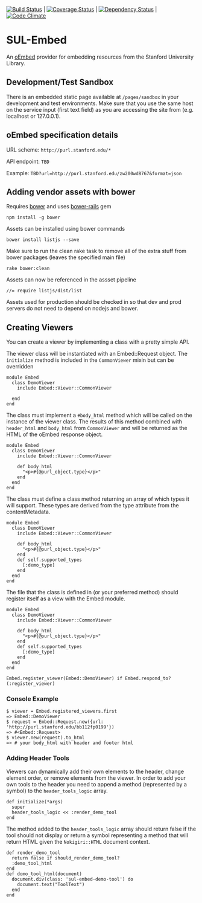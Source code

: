 [![Build Status](https://travis-ci.org/sul-dlss/sul-embed.svg?branch=master)](https://travis-ci.org/sul-dlss/sul-embed) | [![Coverage Status](https://coveralls.io/repos/sul-dlss/sul-embed/badge.svg)](https://coveralls.io/r/sul-dlss/sul-embed) |
[![Dependency Status](https://gemnasium.com/sul-dlss/sul-embed.svg)](https://gemnasium.com/sul-dlss/sul-embed) | [![Code Climate](https://codeclimate.com/github/sul-dlss/sul-embed/badges/gpa.svg)](https://codeclimate.com/github/sul-dlss/sul-embed)

# SUL-Embed

An [oEmbed](http://oembed.com/) provider for embedding resources from the Stanford University Library.

## Development/Test Sandbox

There is an embedded static page available at `/pages/sandbox` in your development and test environments. Make sure that you use the same host on the service input (first text field) as you are accessing the site from (e.g. localhost or 127.0.0.1).

## oEmbed specification details

URL scheme: `http://purl.stanford.edu/*`

API endpoint: `TBD`

Example: `TBD?url=http://purl.stanford.edu/zw200wd8767&format=json`

## Adding vendor assets with bower

Requires [bower](http://bower.io/) and uses [bower-rails](https://github.com/42dev/bower-rails) gem

    npm install -g bower

Assets can be installed using bower commands

    bower install listjs --save

Make sure to run the clean rake task to remove all of the extra stuff from bower packages (leaves the specified main file)

    rake bower:clean

Assets can now be referenced in the assset pipeline

    //= require listjs/dist/list

Assets used for production should be checked in so that dev and prod servers do not need to depend on nodejs and bower.

## Creating Viewers

You can create a viewer by implementing a class with a pretty simple API.

The viewer class will be instantiated with an Embed::Request object. The `initialize` method is included in the `CommonViewer` mixin but can be overridden

    module Embed
      class DemoViewer
        include Embed::Viewer::CommonViewer

      end
    end

The class must implement a `#body_html` method which will be called on the instance of the viewer class. The results of this method combined with `header_html` and `body_html` from `CommonViewer` and will be returned as the HTML of the oEmbed response object.

    module Embed
      class DemoViewer
        include Embed::Viewer::CommonViewer

        def body_html
          "<p>#{@purl_object.type}</p>"
        end
      end
    end


The class must define a class method returning an array of which types it will support.  These types are derived from the type attribute from the contentMetadata.

    module Embed
      class DemoViewer
        include Embed::Viewer::CommonViewer

        def body_html
          "<p>#{@purl_object.type}</p>"
        end
        def self.supported_types
          [:demo_type]
        end
      end
    end


The file that the class is defined in (or your preferred method) should register itself as a view with the Embed module.

    module Embed
      class DemoViewer
        include Embed::Viewer::CommonViewer

        def body_html
          "<p>#{@purl_object.type}</p>"
        end
        def self.supported_types
          [:demo_type]
        end
      end
    end

    Embed.register_viewer(Embed::DemoViewer) if Embed.respond_to?(:register_viewer)


### Console Example

    $ viewer = Embed.registered_viewers.first
    => Embed::DemoViewer
    $ request = Embed::Request.new({url: 'http://purl.stanford.edu/bb112fp0199'})
    => #<Embed::Request>
    $ viewer.new(request).to_html
    => # your body_html with header and footer html

### Adding Header Tools

Viewers can dynamically add their own elements to the header, change element order, or remove elements from the viewer.  In order to add your own tools to the header you need to append a method (represented by a symbol) to the `header_tools_logic` array.

    def initialize(*args)
      super
      header_tools_logic << :render_demo_tool
    end

The method added to the `header_tools_logic` array should return false if the tool should not display or return a symbol representing a method that will return HTML given the `Nokigiri::HTML` document context.

    def render_demo_tool
      return false if should_render_demo_tool?
      :demo_tool_html
    end
    def domo_tool_html(document)
      document.div(class: 'sul-embed-demo-tool') do
        document.text("ToolText")
      end
    end
